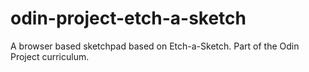 # odin-project-etch-a-sketch
A browser based sketchpad based on Etch-a-Sketch. Part of the Odin Project curriculum.
